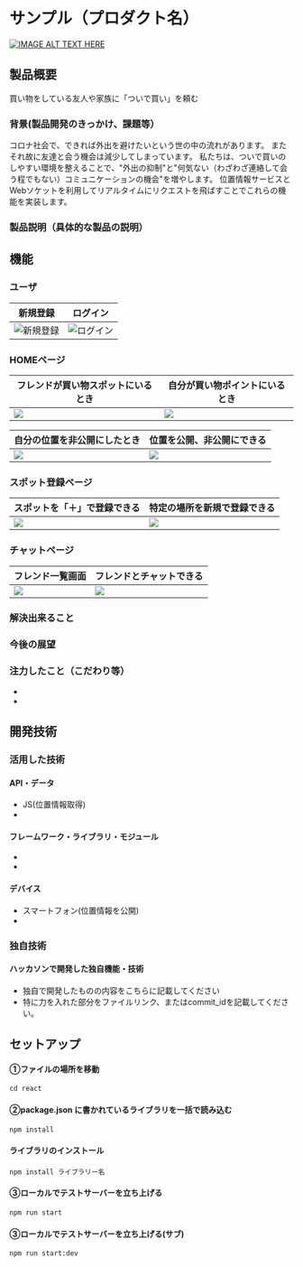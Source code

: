 # サンプル（プロダクト名）

[![IMAGE ALT TEXT HERE](https://jphacks.com/wp-content/uploads/2020/09/JPHACKS2020_ogp.jpg)](https://www.youtube.com/watch?v=G5rULR53uMk)

## 製品概要
買い物をしている友人や家族に「ついで買い」を頼む

### 背景(製品開発のきっかけ、課題等）
コロナ社会で、できれば外出を避けたいという世の中の流れがあります。
またそれ故に友達と会う機会は減少してしまっています。
私たちは、ついで買いのしやすい環境を整えることで、"外出の抑制"と"何気ない（わざわざ連絡して会う程でもない）コミュニケーションの機会"を増やします。
位置情報サービスとWebソケットを利用してリアルタイムにリクエストを飛ばすことでこれらの機能を実装します。

### 製品説明（具体的な製品の説明）

## 機能
### ユーザ
|新規登録|ログイン|
|---|---|
|![新規登録](assets/SingUp.png)|![ログイン](assets/Login.png)|

### HOMEページ

|フレンドが買い物スポットにいるとき|自分が買い物ポイントにいるとき|
|---|---|
|![](assets/HOME(通知が来てる時).png)|![](assets/HOME(場所の登録がある時・買い物してる時)Home%20(1).png)|

|自分の位置を非公開にしたとき|位置を公開、非公開にできる|
|---|---|
|![](assets/HOME(場所の登録がある時・非公開の時).png)|![](assets/LocationStatus(公開設定).png)|

### スポット登録ページ

|スポットを「＋」で登録できる|特定の場所を新規で登録できる|
|---|---|
|![](assets/LocationAdd(押した).png)|![](assets/LocationRegister(特定の場所を検索？？).png)|


### チャットページ
|フレンド一覧画面|フレンドとチャットできる|
|---|---|
|![](assets/場所にいる時？&通知来た時.png)|![](assets/ChatRoom.png)|


### 解決出来ること
### 今後の展望
### 注力したこと（こだわり等）
* 
* 

## 開発技術
### 活用した技術
#### API・データ
* JS(位置情報取得) 
* 

#### フレームワーク・ライブラリ・モジュール
* 
* 

#### デバイス
* スマートフォン(位置情報を公開)
* 

### 独自技術
#### ハッカソンで開発した独自機能・技術
* 独自で開発したものの内容をこちらに記載してください
* 特に力を入れた部分をファイルリンク、またはcommit_idを記載してください。

## セットアップ

#### ①ファイルの場所を移動
```
cd react
```

#### ②package.json に書かれているライブラリを一括で読み込む

```
npm install
```

#### ライブラリのインストール

```
npm install ライブラリー名
```

#### ③ローカルでテストサーバーを立ち上げる

```
npm run start
```

#### ③ローカルでテストサーバーを立ち上げる(サブ)

```
npm run start:dev
```